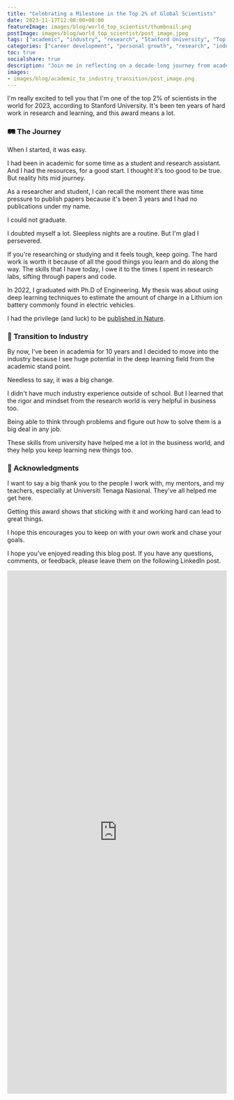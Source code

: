 ```yaml
---
title: "Celebrating a Milestone in the Top 2% of Global Scientists"
date: 2023-11-17T12:00:00+08:00
featureImage: images/blog/world_top_scientist/thumbnail.png
postImage: images/blog/world_top_scientist/post_image.jpeg
tags: ["academic", "industry", "research", "Stanford University", "Top Scientists"]
categories: ["career development", "personal growth", "research", "industry transition"]
toc: true
socialshare: true
description: "Join me in reflecting on a decade-long journey from academia to industry recognition as one of the world's leading scientists."
images:
- images/blog/academic_to_industry_transition/post_image.png
---
```


I'm really excited to tell you that I'm one of the top 2% of scientists in the world for 2023, according to Stanford University. It's been ten years of hard work in research and learning, and this award means a lot.

### 🛤️ The Journey
When I started, it was easy. 

I had been in academic for some time as a student and research assistant. And I had the resources, for a good start. I thought it's too good to be true. But reality hits mid journey.

As a researcher and student, I can recall the moment there was time pressure to publish papers because it's been 3 years and I had no publications under my name. 

I could not graduate. 

I doubted myself a lot. Sleepless nights are a routine. But I'm glad I persevered.

If you're researching or studying and it feels tough, keep going. The hard work is worth it because of all the good things you learn and do along the way. The skills that I have today, I owe it to the times I spent in research labs, sifting through papers and code.

In 2022, I graduated with Ph.D of Engineering. My thesis was about using deep learning techniques to estimate the amount of charge in a Lithium ion battery commonly found in electric vehicles.

I had the privilege (and luck) to be [published in Nature](https://www.nature.com/articles/s41598-021-98915-8). 

### 🚀 Transition to Industry
By now, I've been in academia for 10 years and I decided to move into the industry because I see huge potential in the deep learning field from the academic stand point.

Needless to say, it was a big change. 

I didn't have much industry experience outside of school. But I learned that the rigor and mindset from the research world is very helpful in business too.

Being able to think through problems and figure out how to solve them is a big deal in any job. 

These skills from university have helped me a lot in the business world, and they help you keep learning new things too.

### 🙏 Acknowledgments
I want to say a big thank you to the people I work with, my mentors, and my teachers, especially at Universiti Tenaga Nasional. They've all helped me get here.

Getting this award shows that sticking with it and working hard can lead to great things. 

I hope this encourages you to keep on with your own work and chase your goals.

I hope you’ve enjoyed reading this blog post. If you have any questions, comments, or feedback, please leave them on the following LinkedIn post.


<iframe src="https://www.linkedin.com/embed/feed/update/urn:li:share:7127966785726808064" height="1200" width="504" frameborder="0" allowfullscreen="" title="Embedded post"></iframe>